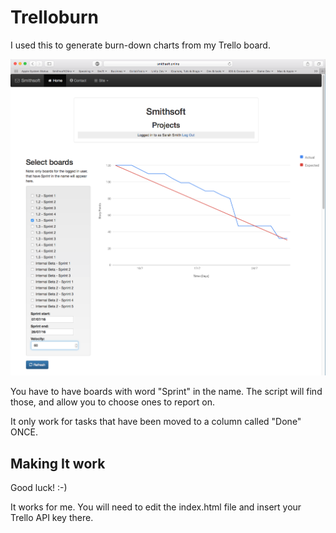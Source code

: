 # Trelloburn

I used this to generate burn-down charts from my Trello board.

![Screenshot from Pandoras Books](burndown-screenshot.png)

You have to have boards with word "Sprint" in the name.  The script will find those, and allow you to choose ones to report on.

It only work for tasks that have been moved to a column called "Done" ONCE.

## Making It work

Good luck!  :-)

It works for me.  You will need to edit the index.html file and insert your Trello API key there.

